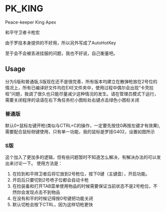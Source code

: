 # PK_KING
Peace-keeper King Apex

和平守卫者卡枪宏

由于罗技本身提供的不好用，所以另外写成了AutoHotKey

至于会不会被丢进挂服的问题，我也不好说，自己衡量吧。

## Usage
分为S版和普通版,S版现在还不是很完善，所有版本均建立在散弹枪放在2号位的情况上，所有已编译好文件均在EXE文件夹中，使用过程中偶尔会出现“卡壳拉栓”问题，我调了很久也只能尽量减少这种情况的发生。请在管理员模式下运行，需要关闭程序的话请在右下角任务栏小图标处右键点击绿色小图标关闭

### 普通版
默认0+鼠标左键开枪(类似与CTRL+C的操作，一定要先按住0再按左键才有效果), 需要配合鼠标侧键使用，只有单一功能，我的鼠标是罗技G402，设置如图所示

### S版
这个加入了更加多的逻辑，但有些问题暂时不知道怎么解决，有解决办法的可以发出来讨论一下。
使用方法是：
1. 在捡到和平捍卫者后将它放到2号枪位，按下0键（主键盘），开启功能。
2. 开启后只要切到2号喷子位都会自动卡枪
3. 在捡装备和打开TAB菜单使用物品的时候需要保证当前状态不是2号枪位，不然你会发现点击不到物品
4. 在没有和平的时候记得按0号键把功能关闭
5. 默认切枪会按下CTRL，因为这样切枪更快

